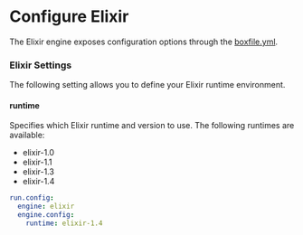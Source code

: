 # Configure Elixir

The Elixir engine exposes configuration options through the [boxfile.yml](http://docs.nanobox.io/boxfile/).

### Elixir Settings
The following setting allows you to define your Elixir runtime environment.

#### runtime
Specifies which Elixir runtime and version to use. The following runtimes are available:

- elixir-1.0
- elixir-1.1
- elixir-1.3
- elixir-1.4

```yaml
run.config:
  engine: elixir
  engine.config:
    runtime: elixir-1.4
```
